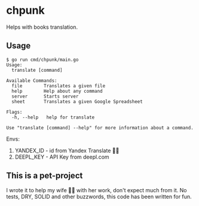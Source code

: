 # chpunk

Helps with books translation.

## Usage
```
$ go run cmd/chpunk/main.go
Usage:
  translate [command]

Available Commands:
  file        Translates a given file
  help        Help about any command
  server      Starts server
  sheet       Translates a given Google Spreadsheet

Flags:
  -h, --help   help for translate

Use "translate [command] --help" for more information about a command.
```

Envs:

1. YANDEX_ID - id from Yandex Translate 🕵️‍♂️
2. DEEPL_KEY - API Key from deepl.com

## This is a pet-project

I wrote it to help my wife 👩‍💻 with her work, don't expect much from it. No tests, DRY, SOLID and other buzzwords, this code has been written for fun.
